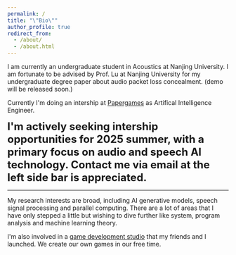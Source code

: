 ```yaml
---
permalink: /
title: "\"Bio\""
author_profile: true
redirect_from: 
  - /about/
  - /about.html
---
```

I am currently an undergraduate student in Acoustics at Nanjing University. I am fortunate to be advised by Prof. Lu at Nanjing University for my undergraduate degree paper about audio packet loss concealment. (demo will be released soon.)


Currently I'm doing an intership at [Papergames](https://www.papegames.com/en) as Artifical Intelligence Engineer.


<font size="5"><strong>I'm actively seeking intership opportunities for 2025 summer, with a primary focus on audio and speech AI technology. Contact me via email at the left side bar is appreciated.</strong></font>

-----
My research interests are broad, including AI generative models, speech signal processing and parallel computing. There are a lot of areas that I have only stepped a little but wishing to dive further like system, program analysis and machine learning theory.

I'm also involved in a [game development studio](https://github.com/Rice-Time-Studio) that my friends and I launched. We create our own games in our free time.
